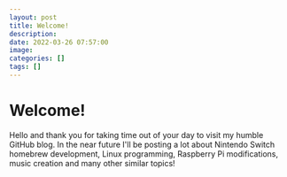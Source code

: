 ```yaml
---
layout: post
title: Welcome!
description: 
date: 2022-03-26 07:57:00
image: 
categories: []
tags: []
---
```


# Welcome!

Hello and thank you for taking time out of your day to visit my humble GitHub blog. In the near future I'll be posting a lot about Nintendo Switch homebrew development, Linux programming, Raspberry Pi modifications, music creation and many other similar topics!